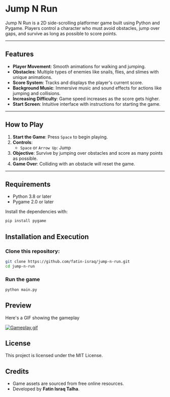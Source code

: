 # Jump N Run

Jump N Run is a 2D side-scrolling platformer game built using Python and Pygame. Players control a character who must avoid obstacles, jump over gaps, and survive as long as possible to score points.

---

## Features

- **Player Movement**: Smooth animations for walking and jumping.
- **Obstacles**: Multiple types of enemies like snails, flies, and slimes with unique animations.
- **Score System**: Tracks and displays the player's current score.
- **Background Music**: Immersive music and sound effects for actions like jumping and collisions.
- **Increasing Difficulty**: Game speed increases as the score gets higher.
- **Start Screen**: Intuitive interface with instructions for starting the game.

---

## How to Play

1. **Start the Game**: Press `Space` to begin playing.
2. **Controls**:
   - `Space` or `Arrow Up`: Jump
3. **Objective**: Survive by jumping over obstacles and score as many points as possible.
4. **Game Over**: Colliding with an obstacle will reset the game.

---

## Requirements

- Python 3.8 or later
- Pygame 2.0 or later

Install the dependencies with:

```bash
pip install pygame
```

## Installation and Execution

### Clone this repository:

```bash
git clone https://github.com/fatin-israq/jump-n-run.git
cd jump-n-run
```

### Run the game

```bash
python main.py
```

## Preview

Here's a GIF showing the gameplay

[![Gameplay.gif](https://s13.gifyu.com/images/SX5HW.gif)](https://gifyu.com/image/SX5HW)

## License

This project is licensed under the MIT License.

## Credits

- Game assets are sourced from free online resources.
- Developed by **Fatin Israq Talha**.
